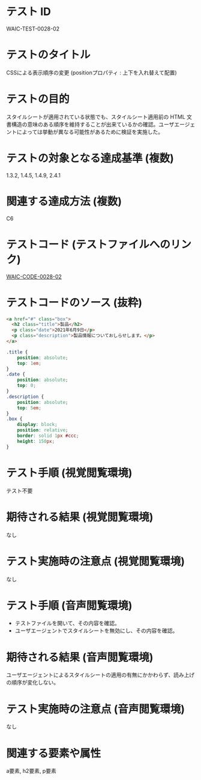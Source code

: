 

# テスト ID
WAIC-TEST-0028-02

# テストのタイトル
CSSによる表示順序の変更 (positionプロパティ : 上下を入れ替えて配置)

# テストの目的
スタイルシートが適用されている状態でも、スタイルシート適用前の HTML 文書構造の意味のある順序を維持することが出来ているかの確認。ユーザエージェントによっては挙動が異なる可能性があるために検証を実施した。

# テストの対象となる達成基準 (複数)
1.3.2, 1.4.5, 1.4.9, 2.4.1

# 関連する達成方法 (複数)
C6

# テストコード (テストファイルへのリンク)
[WAIC-CODE-0028-02](https://waic.github.io/as_test/WAIC-CODE/WAIC-CODE-0028-02.html)

# テストコードのソース (抜粋)
```html
<a href="#" class="box">
  <h2 class="title">製品</h2>
  <p class="date">2021年6月9日</p>
  <p class="description">製品情報についておしらせします。</p>
</a>
```

```css
.title {
	position: absolute;
	top: 1em;
}
.date {
	position: absolute;
	top: 0;
}
.description {
	position: absolute;
	top: 5em;
}
.box {
	display: block;
	position: relative;
	border: solid 1px #ccc;
	height: 150px;
}
```

# テスト手順 (視覚閲覧環境)
テスト不要

# 期待される結果 (視覚閲覧環境)
なし

# テスト実施時の注意点 (視覚閲覧環境)
なし

# テスト手順 (音声閲覧環境)
- テストファイルを開いて、その内容を確認。
- ユーザエージェントでスタイルシートを無効にし、その内容を確認。

# 期待される結果 (音声閲覧環境)
ユーザエージェントによるスタイルシートの適用の有無にかかわらず、読み上げの順序が変化しない。

# テスト実施時の注意点 (音声閲覧環境)
なし

# 関連する要素や属性
a要素, h2要素, p要素
